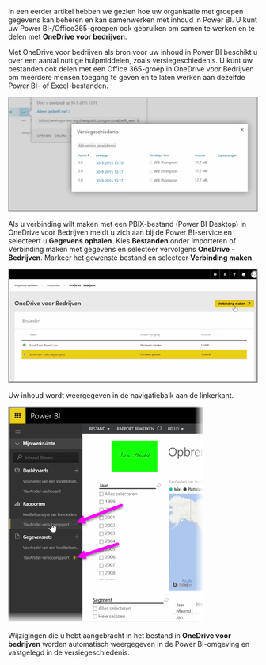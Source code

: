 In een eerder artikel hebben we gezien hoe uw organisatie met groepen gegevens kan beheren en kan samenwerken met inhoud in Power BI. U kunt uw Power BI-/Office365-groepen ook gebruiken om samen te werken en te delen met **OneDrive voor bedrijven**.

Met OneDrive voor bedrijven als bron voor uw inhoud in Power BI beschikt u over een aantal nuttige hulpmiddelen, zoals versiegeschiedenis. U kunt uw bestanden ook delen met een Office 365-groep in OneDrive voor Bedrijven om meerdere mensen toegang te geven en te laten werken aan dezelfde Power BI- of Excel-bestanden.

![](media/6-4a-integrate-onedrive-for-business/6-4a_1.png)

Als u verbinding wilt maken met een PBIX-bestand (Power BI Desktop) in OneDrive voor Bedrijven meldt u zich aan bij de Power BI-service en selecteert u **Gegevens ophalen**. Kies **Bestanden** onder Importeren of Verbinding maken met gegevens en selecteer vervolgens **OneDrive - Bedrijven**. Markeer het gewenste bestand en selecteer **Verbinding maken**.

![](media/6-4a-integrate-onedrive-for-business/6-4a_2.png)

Uw inhoud wordt weergegeven in de navigatiebalk aan de linkerkant.

![](media/6-4a-integrate-onedrive-for-business/6-4a_3.png)

Wijzigingen die u hebt aangebracht in het bestand in **OneDrive voor bedrijven** worden automatisch weergegeven in de Power BI-omgeving en vastgelegd in de versiegeschiedenis.

